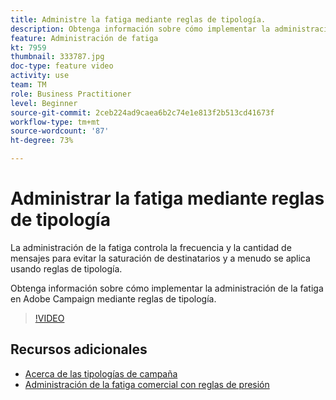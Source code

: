 ```yaml
---
title: Administre la fatiga mediante reglas de tipología.
description: Obtenga información sobre cómo implementar la administración de la fatiga mediante la aplicación de reglas de tipología.
feature: Administración de fatiga
kt: 7959
thumbnail: 333787.jpg
doc-type: feature video
activity: use
team: TM
role: Business Practitioner
level: Beginner
source-git-commit: 2ceb224ad9caea6b2c74e1e813f2b513cd41673f
workflow-type: tm+mt
source-wordcount: '87'
ht-degree: 73%

---
```



# Administrar la fatiga mediante reglas de tipología

La administración de la fatiga controla la frecuencia y la cantidad de mensajes para evitar la saturación de destinatarios y a menudo se aplica usando reglas de tipología.

Obtenga información sobre cómo implementar la administración de la fatiga en Adobe Campaign mediante reglas de tipología.

>[!VIDEO](https://video.tv.adobe.com/v/333787?quality=12)

## Recursos adicionales

* [Acerca de las tipologías de campaña](https://experienceleague.adobe.com/docs/campaign-classic/using/orchestrating-campaigns/campaign-optimization/about-campaign-typologies.html?lang=es)
* [Administración de la fatiga comercial con reglas de presión](https://experienceleague.adobe.com/docs/campaign-classic/using/orchestrating-campaigns/campaign-optimization/pressure-rules.html?lang=es)
